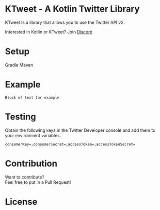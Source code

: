 # KTweet - A Kotlin Twitter Library
KTweet is a library that allows you to use the Twitter API v2.

Interested in Kotlin or KTweet? Join [Discord]()

# Setup
Gradle
Maven

# Example
`Block of text for example`

# Testing
Obtain the following keys in the Twitter Developer console and add them to your environment variables.

`consumerKey=;consumerSecret=;accessToken=;accessTokenSecret=`

# Contribution 
Want to contribute?  
Feel free to put in a Pull Request!

# License